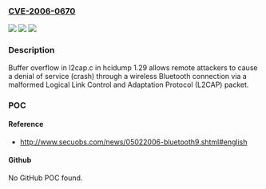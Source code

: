 ### [CVE-2006-0670](https://cve.mitre.org/cgi-bin/cvename.cgi?name=CVE-2006-0670)
![](https://img.shields.io/static/v1?label=Product&message=n%2Fa&color=blue)
![](https://img.shields.io/static/v1?label=Version&message=n%2Fa&color=blue)
![](https://img.shields.io/static/v1?label=Vulnerability&message=n%2Fa&color=brighgreen)

### Description

Buffer overflow in l2cap.c in hcidump 1.29 allows remote attackers to cause a denial of service (crash) through a wireless Bluetooth connection via a malformed Logical Link Control and Adaptation Protocol (L2CAP) packet.

### POC

#### Reference
- http://www.secuobs.com/news/05022006-bluetooth9.shtml#english

#### Github
No GitHub POC found.

